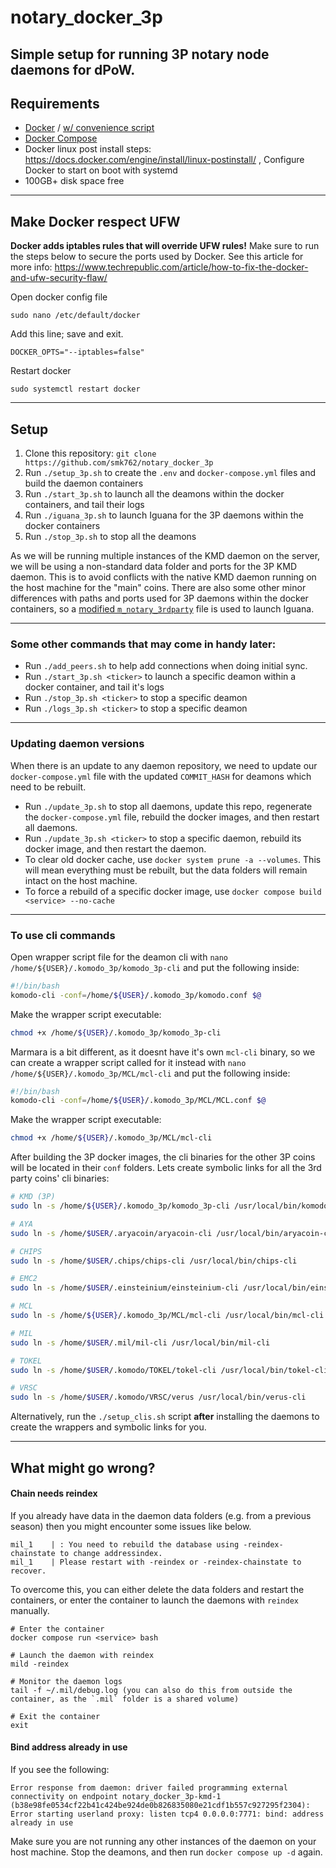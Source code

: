 # notary_docker_3p

Simple setup for running 3P notary node daemons for dPoW.
---
## Requirements

 - [Docker](https://docs.docker.com/engine/install/ubuntu/) / [w/ convenience script](https://docs.docker.com/engine/install/ubuntu/#install-using-the-convenience-script)
 - [Docker Compose](https://docs.docker.com/compose/install/linux/#install-using-the-repository)
 - Docker linux post install steps: https://docs.docker.com/engine/install/linux-postinstall/ , Configure Docker to start on boot with systemd
 - 100GB+ disk space free
---
## Make Docker respect UFW

**Docker adds iptables rules that will override UFW rules!** 
Make sure to run the steps below to secure the ports used by Docker. See this article for more info: https://www.techrepublic.com/article/how-to-fix-the-docker-and-ufw-security-flaw/

Open docker config file
```
sudo nano /etc/default/docker
```

Add this line; save and exit.
```
DOCKER_OPTS="--iptables=false"
```

Restart docker
```
sudo systemctl restart docker
```
---
## Setup

1. Clone this repository: `git clone https://github.com/smk762/notary_docker_3p`
2. Run `./setup_3p.sh` to create the `.env` and `docker-compose.yml` files and build the daemon containers
3. Run `./start_3p.sh` to launch all the deamons within the docker containers, and tail their logs
4. Run `./iguana_3p.sh` to launch Iguana for the 3P daemons within the docker containers
5. Run `./stop_3p.sh` to stop all the deamons

As we will be running multiple instances of the KMD daemon on the server, we will be using a non-standard data folder and ports for the 3P KMD daemon. This is to avoid conflicts with the native KMD daemon running on the host machine for the "main" coins.
There are also some other minor differences with paths and ports used for 3P daemons within the docker containers, so a [modified `m_notary_3rdparty`](https://github.com/KomodoPlatform/dPoW/blob/season-seven/iguana/m_notary_3rdparty_docker) file is used to launch Iguana.

---
### Some other commands that may come in handy later:
- Run `./add_peers.sh` to help add connections when doing initial sync.
- Run `./start_3p.sh <ticker>` to launch a specific deamon within a docker container, and tail it's logs
- Run `./stop_3p.sh <ticker>` to stop a specific deamon
- Run `./logs_3p.sh <ticker>` to stop a specific deamon

---
### Updating daemon versions

When there is an update to any daemon repository, we need to update our `docker-compose.yml` file with the updated `COMMIT_HASH` for deamons which need to be rebuilt.
- Run `./update_3p.sh` to stop all daemons, update this repo, regenerate the `docker-compose.yml` file, rebuild the docker images, and then restart all daemons.
- Run `./update_3p.sh <ticker>` to stop a specific daemon, rebuild its docker image, and then restart the daemon.
- To clear old docker cache, use `docker system prune -a --volumes`. This will mean everything must be rebuilt, but the data folders will remain intact on the host machine.
- To force a rebuild of a specific docker image, use `docker compose build <service> --no-cache`

---
### To use cli commands

Open wrapper script file for the deamon cli with `nano /home/${USER}/.komodo_3p/komodo_3p-cli` and put the following inside:
```bash
#!/bin/bash
komodo-cli -conf=/home/${USER}/.komodo_3p/komodo.conf $@
```
Make the wrapper script executable:
```bash
chmod +x /home/${USER}/.komodo_3p/komodo_3p-cli
```

Marmara is a bit different, as it doesnt have it's own `mcl-cli` binary, so we can create a wrapper script called for it instead with `nano /home/${USER}/.komodo_3p/MCL/mcl-cli` and put the following inside:
```bash
#!/bin/bash
komodo-cli -conf=/home/${USER}/.komodo_3p/MCL/MCL.conf $@
```

Make the wrapper script executable:
```bash
chmod +x /home/${USER}/.komodo_3p/MCL/mcl-cli
```

After building the 3P docker images, the cli binaries for the other 3P coins will be located in their `conf` folders. Lets create symbolic links for all the 3rd party coins' cli binaries:
```bash
# KMD (3P)
sudo ln -s /home/${USER}/.komodo_3p/komodo_3p-cli /usr/local/bin/komodo_3p-cli

# AYA
sudo ln -s /home/$USER/.aryacoin/aryacoin-cli /usr/local/bin/aryacoin-cli

# CHIPS
sudo ln -s /home/$USER/.chips/chips-cli /usr/local/bin/chips-cli

# EMC2
sudo ln -s /home/$USER/.einsteinium/einsteinium-cli /usr/local/bin/einsteinium-cli

# MCL
sudo ln -s /home/${USER}/.komodo_3p/MCL/mcl-cli /usr/local/bin/mcl-cli

# MIL
sudo ln -s /home/$USER/.mil/mil-cli /usr/local/bin/mil-cli

# TOKEL
sudo ln -s /home/$USER/.komodo/TOKEL/tokel-cli /usr/local/bin/tokel-cli

# VRSC
sudo ln -s /home/$USER/.komodo/VRSC/verus /usr/local/bin/verus-cli
```

Alternatively, run the `./setup_clis.sh` script **after** installing the daemons to create the wrappers and symbolic links for you.

---
## What might go wrong?

#### Chain needs reindex

If you already have data in the daemon data folders (e.g. from a previous season) then you might encounter some issues like below.
```
mil_1    | : You need to rebuild the database using -reindex-chainstate to change addressindex.
mil_1    | Please restart with -reindex or -reindex-chainstate to recover.
```

To overcome this, you can either delete the data folders and restart the containers, or enter the container to launch the daemons with `reindex` manually.

```
# Enter the container
docker compose run <service> bash

# Launch the daemon with reindex
mild -reindex

# Monitor the daemon logs
tail -f ~/.mil/debug.log (you can also do this from outside the container, as the `.mil` folder is a shared volume)

# Exit the container
exit
```
#### Bind address already in use

If you see the following:
```
Error response from daemon: driver failed programming external connectivity on endpoint notary_docker_3p-kmd-1 (b38e98fe0534cf22b41c424be924de0b826835080e21cdf1b557c927295f2304): Error starting userland proxy: listen tcp4 0.0.0.0:7771: bind: address already in use
```

Make sure you are not running any other instances of the daemon on your host machine. Stop the deamons, and then run `docker compose up -d` again.
